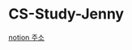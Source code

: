 # CS-Study-Jenny

[notion 주소](https://www.notion.so/jennywithay/60eb053527f44a408f225b3101d38ada?v=5ac21e95b60045b7ba2132cfeca98415)
